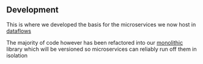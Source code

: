 ## Development

This is where we developed the basis for the microservices we now
host in [dataflows](../dataflows)

The majority of code however has been refactored into our [monolithic](../../pkg) library
which will be versioned so microservices can reliably run off them in isolation